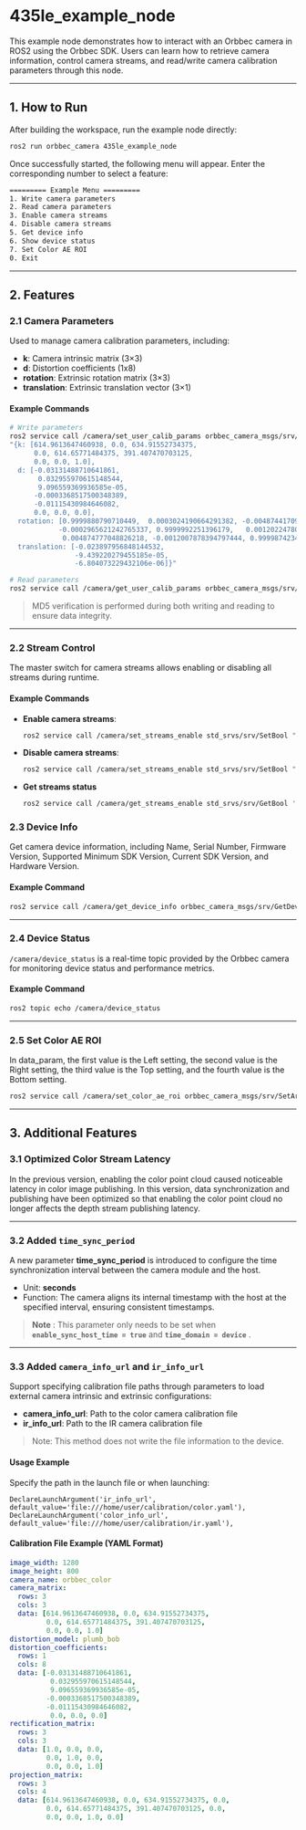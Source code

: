 # 435le\_example\_node

This example node demonstrates how to interact with an Orbbec camera in ROS2 using the Orbbec SDK.
Users can learn how to retrieve camera information, control camera streams, and read/write camera calibration parameters through this node.

---

## 1. How to Run

After building the workspace, run the example node directly:

```bash
ros2 run orbbec_camera 435le_example_node
```

Once successfully started, the following menu will appear. Enter the corresponding number to select a feature:

```bash
========= Example Menu =========
1. Write camera parameters
2. Read camera parameters
3. Enable camera streams
4. Disable camera streams
5. Get device info
6. Show device status
7. Set Color AE ROI
0. Exit
```

---

## 2. Features

### 2.1 Camera Parameters

Used to manage camera calibration parameters, including:

* **k**: Camera intrinsic matrix (3×3)
* **d**: Distortion coefficients (1x8)
* **rotation**: Extrinsic rotation matrix (3×3)
* **translation**: Extrinsic translation vector (3×1)

#### Example Commands

```bash
# Write parameters
ros2 service call /camera/set_user_calib_params orbbec_camera_msgs/srv/SetUserCalibParams \
"{k: [614.9613647460938, 0.0, 634.91552734375,
      0.0, 614.65771484375, 391.407470703125,
      0.0, 0.0, 1.0],
  d: [-0.03131488710641861,
       0.032955970615148544,
       9.096559369936585e-05,
      -0.0003368517500348389,
      -0.01115430984646082,
      0.0, 0.0, 0.0],
  rotation: [0.9999880790710449,  0.0003024190664291382, -0.004874417092651129,
            -0.0002965621242765337, 0.9999992251396179,   0.001202247804030776,
             0.004874777048826218, -0.0012007878394797444, 0.9999874234199524],
  translation: [-0.023897956848144532,
                -9.439220279455185e-05,
                -6.804073229432106e-06]}"
```

```bash
# Read parameters
ros2 service call /camera/get_user_calib_params orbbec_camera_msgs/srv/GetUserCalibParams '{}'
```

> MD5 verification is performed during both writing and reading to ensure data integrity.

---

### 2.2 Stream Control

The master switch for camera streams allows enabling or disabling all streams during runtime.

#### Example Commands

* **Enable camera streams**:

  ```bash
  ros2 service call /camera/set_streams_enable std_srvs/srv/SetBool "{data: true}"
  ```
* **Disable camera streams**:

  ```bash
  ros2 service call /camera/set_streams_enable std_srvs/srv/SetBool "{data: false}"
  ```

- **Get streams status**

  ```bash
  ros2 service call /camera/get_streams_enable std_srvs/srv/GetBool '{}'
  ```

### 2.3 Device Info

Get camera device information, including Name, Serial Number, Firmware Version, Supported Minimum SDK Version, Current SDK Version, and Hardware Version.

#### Example Command

```bash
ros2 service call /camera/get_device_info orbbec_camera_msgs/srv/GetDeviceInfo "{}"
```

---

### 2.4 Device Status

`/camera/device_status` is a real-time topic provided by the Orbbec camera for monitoring device status and performance metrics.

#### Example Command

```bash
ros2 topic echo /camera/device_status
```

---

### 2.5 Set Color AE ROI
In data_param, the first value is the Left setting, the second value is the Right setting, the third value is the Top setting, and the fourth value is the Bottom setting.

```bash
ros2 service call /camera/set_color_ae_roi orbbec_camera_msgs/srv/SetArrays '{data_param: [0,1279,0,719]}'
```
---


## 3. Additional Features

### 3.1 Optimized Color Stream Latency

In the previous version, enabling the color point cloud caused noticeable latency in color image publishing.
In this version, data synchronization and publishing have been optimized so that enabling the color point cloud no longer affects the depth stream publishing latency.

---


### 3.2 Added `time_sync_period`

A new parameter **time_sync_period** is introduced to configure the time synchronization interval between the camera module and the host.

* Unit: **seconds**
* Function: The camera aligns its internal timestamp with the host at the specified interval, ensuring consistent timestamps.

>  **Note** : This parameter only needs to be set when **`enable_sync_host_time = true`** and  **`time_domain = device`** .

---

### 3.3 Added `camera_info_url` and `ir_info_url`

Support specifying calibration file paths through parameters to load external camera intrinsic and extrinsic configurations:

* **camera\_info\_url**: Path to the color camera calibration file
* **ir\_info\_url**: Path to the IR camera calibration file

> Note: This method does not write the file information to the device.

#### Usage Example

Specify the path in the launch file or when launching:

```launch
DeclareLaunchArgument('ir_info_url', default_value='file:///home/user/calibration/color.yaml'),
DeclareLaunchArgument('color_info_url', default_value='file:///home/user/calibration/ir.yaml'),
```

#### Calibration File Example (YAML Format)

```yaml
image_width: 1280
image_height: 800
camera_name: orbbec_color
camera_matrix:
  rows: 3
  cols: 3
  data: [614.9613647460938, 0.0, 634.91552734375,
         0.0, 614.65771484375, 391.407470703125,
         0.0, 0.0, 1.0]
distortion_model: plumb_bob
distortion_coefficients:
  rows: 1
  cols: 8
  data: [-0.03131488710641861,
          0.032955970615148544,
          9.096559369936585e-05,
         -0.0003368517500348389,
         -0.01115430984646082,
          0.0, 0.0, 0.0]
rectification_matrix:
  rows: 3
  cols: 3
  data: [1.0, 0.0, 0.0,
         0.0, 1.0, 0.0,
         0.0, 0.0, 1.0]
projection_matrix:
  rows: 3
  cols: 4
  data: [614.9613647460938, 0.0, 634.91552734375, 0.0,
         0.0, 614.65771484375, 391.407470703125, 0.0,
         0.0, 0.0, 1.0, 0.0]
```
